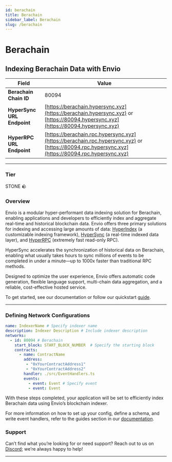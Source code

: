 ```yaml
---
id: berachain
title: Berachain
sidebar_label: Berachain
slug: /berachain
---
```


# Berachain

## Indexing Berachain Data with Envio

| **Field**                     | **Value**                                                                                          |
|-------------------------------|----------------------------------------------------------------------------------------------------|
| **Berachain Chain ID**     | 80094                                                                                            |
| **HyperSync URL Endpoint**    | [https://berachain.hypersync.xyz](https://berachain.hypersync.xyz) or [https://80094.hypersync.xyz](https://80094.hypersync.xyz) |
| **HyperRPC URL Endpoint**     | [https://berachain.rpc.hypersync.xyz](https://berachain.rpc.hypersync.xyz) or [https://80094.rpc.hypersync.xyz](https://80094.rpc.hypersync.xyz) |

---

### Tier

STONE 🪨

### Overview

Envio is a modular hyper-performant data indexing solution for Berachain, enabling applications and developers to efficiently index and aggregate real-time and historical blockchain data. Envio offers three primary solutions for indexing and accessing large amounts of data: [HyperIndex](/docs/HyperIndex/overview) (a customizable indexing framework), [HyperSync](/docs/HyperSync/overview) (a real-time indexed data layer), and [HyperRPC](/docs/HyperSync/overview-hyperrpc) (extremely fast read-only RPC).

HyperSync accelerates the synchronization of historical data on Berachain, enabling what usually takes hours to sync millions of events to be completed in under a minute—up to 1000x faster than traditional RPC methods.

Designed to optimize the user experience, Envio offers automatic code generation, flexible language support, multi-chain data aggregation, and a reliable, cost-effective hosted service.

To get started, see our documentation or follow our quickstart [guide](/docs/HyperIndex/contract-import).

---

### Defining Network Configurations

```yaml
name: IndexerName # Specify indexer name
description: Indexer Description # Include indexer description
networks:
  - id: 80094 # Berachain  
    start_block: START_BLOCK_NUMBER  # Specify the starting block
    contracts:
      - name: ContractName
        address:
         - "0xYourContractAddress1"
         - "0xYourContractAddress2"
        handler: ./src/EventHandlers.ts
        events:
          - event: Event # Specify event
          - event: Event
```

With these steps completed, your application will be set to efficiently index Berachain data using Envio’s blockchain indexer.

For more information on how to set up your config, define a schema, and write event handlers, refer to the guides section in our [documentation](/docs/HyperIndex/configuration-file).

### Support

Can’t find what you’re looking for or need support? Reach out to us on [Discord](https://discord.com/invite/Q9qt8gZ2fX); we’re always happy to help!

---
